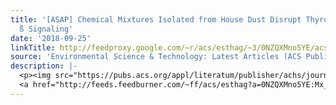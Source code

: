 ```yaml
---
title: '[ASAP] Chemical Mixtures Isolated from House Dust Disrupt Thyroid Receptor
  ß Signaling'
date: '2018-09-25'
linkTitle: http://feedproxy.google.com/~r/acs/esthag/~3/0NZQXMno5YE/acs.est.8b03283
source: 'Environmental Science & Technology: Latest Articles (ACS Publications)'
description: |-
  <p><img src="https://pubs.acs.org/appl/literatum/publisher/achs/journals/content/esthag/0/esthag.ahead-of-print/acs.est.8b03283/20180925/images/medium/es-2018-03283c_0001.gif" alt="TOC Graphic"/></p><div><cite>Environmental Science & Technology</cite></div><div>DOI: 10.1021/acs.est.8b03283</div><div class="feedflare">
  <a href="http://feeds.feedburner.com/~ff/acs/esthag?a=0NZQXMno5YE:Mx_h1w26SuI:yIl2AUoC8zA"><img src="http://feeds.feedburner.com/~ff/acs/esthag?d=yIl2AUoC8zA" border="0"></img></a>
---
```

